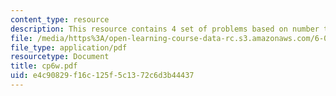 ```yaml
---
content_type: resource
description: This resource contains 4 set of problems based on number theory I.
file: /media/https%3A/open-learning-course-data-rc.s3.amazonaws.com/6-042j-mathematics-for-computer-science-fall-2005/e4c90829f16c125f5c1372c6d3b44437_cp6w.pdf
file_type: application/pdf
resourcetype: Document
title: cp6w.pdf
uid: e4c90829-f16c-125f-5c13-72c6d3b44437
---
```

